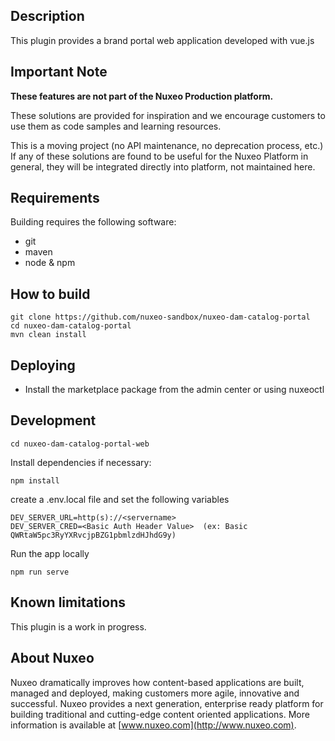 ## Description
This plugin provides a brand portal web application developed with vue.js

## Important Note

**These features are not part of the Nuxeo Production platform.**

These solutions are provided for inspiration and we encourage customers to use them as code samples and learning resources.

This is a moving project (no API maintenance, no deprecation process, etc.) If any of these solutions are found to be useful for the Nuxeo Platform in general, they will be integrated directly into platform, not maintained here.

## Requirements
Building requires the following software:
- git
- maven
- node & npm

## How to build
```
git clone https://github.com/nuxeo-sandbox/nuxeo-dam-catalog-portal
cd nuxeo-dam-catalog-portal
mvn clean install
```

## Deploying
* Install the marketplace package from the admin center or using nuxeoctl

## Development

```
cd nuxeo-dam-catalog-portal-web
```

Install dependencies if necessary:

```
npm install
```

create a .env.local file and set the following variables

```
DEV_SERVER_URL=http(s)://<servername>
DEV_SERVER_CRED=<Basic Auth Header Value>  (ex: Basic QWRtaW5pc3RyYXRvcjpBZG1pbmlzdHJhdG9y)
```

Run the app locally

```
npm run serve
```

## Known limitations
This plugin is a work in progress.

## About Nuxeo
Nuxeo dramatically improves how content-based applications are built, managed and deployed, making customers more agile, innovative and successful. Nuxeo provides a next generation, enterprise ready platform for building traditional and cutting-edge content oriented applications. More information is available at [www.nuxeo.com](http://www.nuxeo.com).

